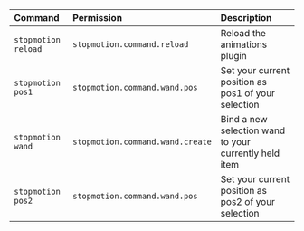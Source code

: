 | Command | Permission | Description |
| :------ | :--------- | :---------- |
| `stopmotion reload` | `stopmotion.command.reload` | Reload the animations plugin |
| `stopmotion pos1` | `stopmotion.command.wand.pos` | Set your current position as pos1 of your selection |
| `stopmotion wand` | `stopmotion.command.wand.create` | Bind a new selection wand to your currently held item |
| `stopmotion pos2` | `stopmotion.command.wand.pos` | Set your current position as pos2 of your selection |